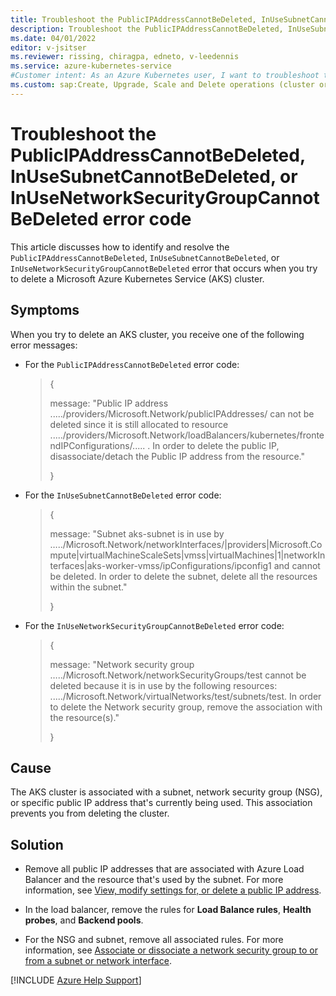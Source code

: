 ```yaml
---
title: Troubleshoot the PublicIPAddressCannotBeDeleted, InUseSubnetCannotBeDeleted, or InUseNetworkSecurityGroupCannotBeDeleted error code
description: Troubleshoot the PublicIPAddressCannotBeDeleted, InUseSubnetCannotBeDeleted, or InUseNetworkSecurityGroupCannotBeDeleted error when you delete an AKS cluster.
ms.date: 04/01/2022
editor: v-jsitser
ms.reviewer: rissing, chiragpa, edneto, v-leedennis
ms.service: azure-kubernetes-service
#Customer intent: As an Azure Kubernetes user, I want to troubleshoot the PublicIPAddressCannotBeDeleted, InUseSubnetCannotBeDeleted, or InUseNetworkSecurityGroupCannotBeDeleted error code so that I can successfully delete an Azure Kubernetes Service (AKS) cluster.
ms.custom: sap:Create, Upgrade, Scale and Delete operations (cluster or nodepool)
---
```

# Troubleshoot the PublicIPAddressCannotBeDeleted, InUseSubnetCannotBeDeleted, or InUseNetworkSecurityGroupCannotBeDeleted error code

This article discusses how to identify and resolve the `PublicIPAddressCannotBeDeleted`, `InUseSubnetCannotBeDeleted`, or `InUseNetworkSecurityGroupCannotBeDeleted` error that occurs when you try to delete a Microsoft Azure Kubernetes Service (AKS) cluster.

## Symptoms

When you try to delete an AKS cluster, you receive one of the following error messages:

- For the `PublicIPAddressCannotBeDeleted` error code:

  > {
  >
  > message: "Public IP address ...../providers/Microsoft.Network/publicIPAddresses/ can not be deleted since it is still allocated to resource ...../providers/Microsoft.Network/loadBalancers/kubernetes/frontendIPConfigurations/..... . In order to delete the public IP, disassociate/detach the Public IP address from the resource."
  >
  > }

- For the `InUseSubnetCannotBeDeleted` error code:

  > {
  >
  > message: "Subnet aks-subnet is in use by …../Microsoft.Network/networkInterfaces/|providers|Microsoft.Compute|virtualMachineScaleSets|vmss|virtualMachines|1|networkInterfaces|aks-worker-vmss/ipConfigurations/ipconfig1 and cannot be deleted. In order to delete the subnet, delete all the resources within the subnet."
  >
  > }

- For the `InUseNetworkSecurityGroupCannotBeDeleted` error code:

  > {
  >
  > message: "Network security group …../Microsoft.Network/networkSecurityGroups/test cannot be deleted because it is in use by the following resources: ...../Microsoft.Network/virtualNetworks/test/subnets/test. In order to delete the Network security group, remove the association with the resource(s)."
  >
  > }

## Cause

The AKS cluster is associated with a subnet, network security group (NSG), or specific public IP address that's currently being used. This association prevents you from deleting the cluster.

## Solution

- Remove all public IP addresses that are associated with Azure Load Balancer and the resource that's used by the subnet. For more information, see [View, modify settings for, or delete a public IP address](/azure/virtual-network/ip-services/virtual-network-public-ip-address#view-modify-settings-for-or-delete-a-public-ip-address).

- In the load balancer, remove the rules for **Load Balance rules**, **Health probes**, and **Backend pools**.

- For the NSG and subnet, remove all associated rules. For more information, see [Associate or dissociate a network security group to or from a subnet or network interface](/azure/virtual-network/manage-network-security-group#associate-or-dissociate-a-network-security-group-to-or-from-a-subnet-or-network-interface).

[!INCLUDE [Azure Help Support](../../../includes/azure-help-support.md)]
